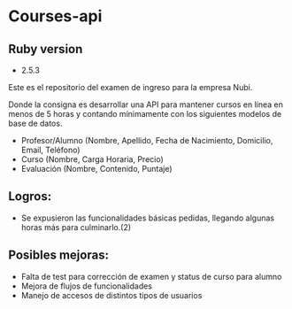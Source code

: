 # Courses-api

## Ruby version

* 2.5.3

Este es el repositorio del examen de ingreso para la empresa Nubi.

Donde la consigna es desarrollar una API para mantener cursos en línea 
en menos de 5 horas y contando mínimamente con los siguientes modelos de base de datos.

* Profesor/Alumno (Nombre, Apellido, Fecha de Nacimiento, Domicilio, Email, Teléfono)
* Curso (Nombre, Carga Horaria, Precio)
* Evaluación (Nombre, Contenido, Puntaje)

## Logros: 

* Se expusieron las funcionalidades básicas pedidas, llegando algunas horas más para culminarlo.(2)

## Posibles mejoras:

* Falta de test para corrección de examen y status de curso para alumno
* Mejora de flujos de funcionalidades
* Manejo de accesos de distintos tipos de usuarios